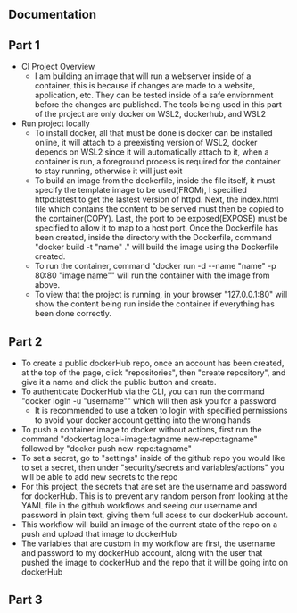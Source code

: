 ## Documentation

## Part 1
- CI Project Overview
  - I am building an image that will run a webserver inside of a container, this is because if changes are made to a website, application, etc. They can be tested inside of a safe enviornment before the changes are published. The tools being used in this part of the project are only docker on WSL2, dockerhub, and WSL2
- Run project locally 
  - To install docker, all that must be done is docker can be installed online, it will attach to a preexisting version of WSL2, docker depends on WSL2 since it will automatically attach to it, when a container is run, a foreground process is required for the container to stay running, otherwise it will just exit
  - To build an image from the dockerfile, inside the file itself, it must specify the template image to be used(FROM), I specified httpd:latest to get the lastest version of httpd. Next, the index.html file which contains the content to be served must then be copied to the container(COPY). Last, the port to be exposed(EXPOSE) must be specified to allow it to map to a host port. Once the Dockerfile has been created, inside the directory with the Dockerfile, command "docker build -t "name" ." will build the image using the Dockerfile created.
  - To run the container, command "docker run -d --name "name" -p 80:80 "image name"" will run the container with the image from above.
  - To view that the project is running, in your browser "127.0.0.1:80" will show the content being run inside the container if everything has been done correctly.
## Part 2
- To create a public dockerHub repo, once an account has been created, at the top of the page, click "repositories", then "create repository", and give it a name and click the public button and create. 
- To authenticate DockerHub via the CLI, you can run the command "docker login -u "username"" which will then ask you for a password
  - It is recommended to use a token to login with specified permissions to avoid your docker account getting into the wrong hands
- To push a container image to docker without actions, first run the command "dockertag local-image:tagname new-repo:tagname" followed by "docker push new-repo:tagname"
- To set a secret, go to "settings" inside of the github repo you would like to set a secret, then under "security/secrets and variables/actions" you will be able to add new secrets to the repo
- For this project, the secrets that are set are the username and password for dockerHub. This is to prevent any random person from looking at the YAML file in the github workflows and seeing our username and password in plain text, giving them full acess to our dockerHub account.
- This workflow will build an image of the current state of the repo on a push and upload that image to dockerHub
- The variables that are custom in my workflow are first, the username and password to my dockerHub account, along with the user that pushed the image to dockerHub and the repo that it will be going into on dockerHub
## Part 3
   
